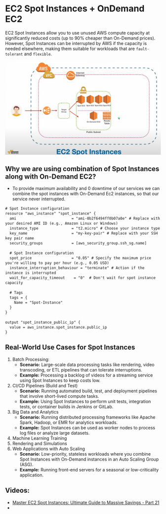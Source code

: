 # EC2 Spot Instances + OnDemand EC2
EC2 Spot Instances allow you to use unused AWS compute capacity at significantly reduced costs (up to 90% cheaper than On-Demand prices). However, Spot Instances can be interrupted by AWS if the capacity is needed elsewhere, making them suitable for workloads that are `fault-tolerant` and `flexible`.

![img.png](../../diagrams/ec2_spot_instance.png)

## Why we are using combination of Spot Instances along with On-Demand EC2?
- To provide maximum availability and 0 downtime of our services we can combine the spot instances with On-Demand Ec2 instances, so that our service never interrupted.

````hcl
# Spot Instance configuration
resource "aws_instance" "spot_instance" {
  ami                         = "ami-0b2f6494ff0b07a0e" # Replace with your desired AMI ID (e.g., Amazon Linux or Windows)
  instance_type               = "t2.micro" # Choose your instance type
  key_name                    = "my-key-pair" # Replace with your SSH key pair name
  security_groups             = [aws_security_group.ssh_sg.name]

  # Spot Instance configuration
  spot_price                  = "0.05" # Specify the maximum price you're willing to pay per hour (e.g., 0.05 USD)
  instance_interruption_behaviour = "terminate" # Action if the instance is interrupted
  wait_for_capacity_timeout    = "0"  # Don't wait for spot instance capacity

  # Tags
  tags = {
    Name = "Spot-Instance"
  }
}

output "spot_instance_public_ip" {
  value = aws_instance.spot_instance.public_ip
}
````


## Real-World Use Cases for Spot Instances
1. Batch Processing:
    - **Scenario:** Large-scale data processing tasks like rendering, video transcoding, or ETL pipelines that can tolerate interruptions.
    - **Example:** Processing a backlog of videos for a streaming service using Spot Instances to keep costs low.
2. CI/CD Pipelines (Build and Test)
    - **Scenario:** Running automated build, test, and deployment pipelines that involve short-lived compute tasks.
    - **Example:** Using Spot Instances to perform unit tests, integration tests, or container builds in Jenkins or GitLab.
3. Big Data and Analytics
    - **Scenario:** Running distributed processing frameworks like Apache Spark, Hadoop, or EMR for analytics workloads.
    - **Example:** Spot Instances can be used as worker nodes to process log files or analyze large datasets.
4. Machine Learning Training
5. Rendering and Simulations
6. Web Applications with Auto Scaling
   - **Scenario:** Low-priority, stateless workloads where you combine Spot Instances with On-Demand instances in an Auto Scaling Group (ASG).
   - **Example:** Running front-end servers for a seasonal or low-criticality application.




## Videos:
- [Master EC2 Spot Instances: Ultimate Guide to Massive Savings - Part 21](https://www.youtube.com/watch?v=b6oPVrDvV8E&list=PL7iMyoQPMtAPVSnMZOpptxGoPqwK1piC6&index=20)
- 
